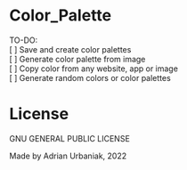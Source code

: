 # Color_Palette  
  
TO-DO:  
[ ] Save and create color palettes  
[ ] Generate color palette from image  
[ ] Copy color from any website, app or image  
[ ] Generate random colors or color palettes
  
# License  
GNU GENERAL PUBLIC LICENSE  
  
Made by Adrian Urbaniak, 2022
